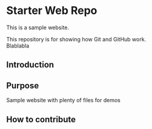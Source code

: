 # Starter Web Repo

This is a sample website.

This repository is for showing how Git and GitHub work.  
Blablabla
## Introduction

## Purpose

Sample website with plenty of files for demos

## How to contribute
